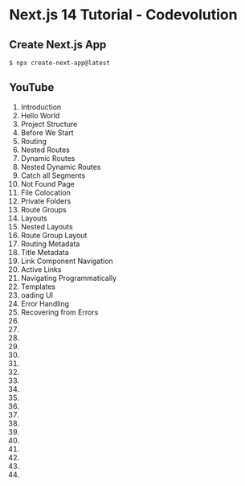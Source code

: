 # Next.js 14 Tutorial - Codevolution

## Create Next.js App

`$ npx create-next-app@latest`

## YouTube

1. Introduction
2. Hello World
3. Project Structure
4. Before We Start
5. Routing
6. Nested Routes
7. Dynamic Routes
8. Nested Dynamic Routes
9. Catch all Segments
10. Not Found Page
11. File Colocation
12. Private Folders
13. Route Groups
14. Layouts
15. Nested Layouts
16. Route Group Layout
17. Routing Metadata
18. Title Metadata
19. Link Component Navigation
20. Active Links
21. Navigating Programmatically
22. Templates
23. oading UI
24. Error Handling
25. Recovering from Errors
26.
27.
28.
29.
30.
31.
32.
33.
34.
35.
36.
37.
38.
39.
40.
41.
42.
43.
44.

